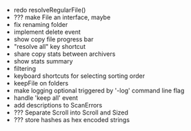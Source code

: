* redo resolveRegularFile()
* ??? make File an interface, maybe
* fix renaming folder
* implement delete event
* show copy file progress bar
* "resolve all" key shortcut
* share copy stats between archivers
* show stats summary
* filtering
* keyboard shortcuts for selecting sorting order
* keepFile on folders
* make logging optional triggered by '-log' command line flag
* handle 'keep all' event 
* add descriptions to ScanErrors
* ??? Separate Scroll into Scroll and Sized
* ??? store hashes as hex encoded strings
